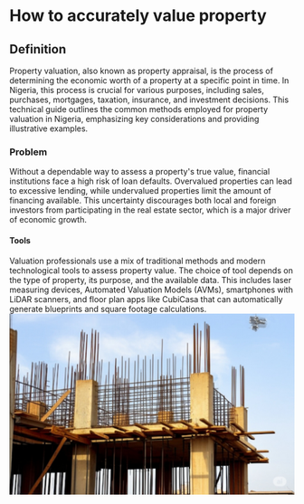 # How to accurately value property
## Definition
Property valuation, also known as property appraisal, is the process of determining the economic worth of a property at a specific point in time. In Nigeria, this process is crucial for various purposes, including sales, purchases, mortgages, taxation, insurance, and investment decisions. This technical guide outlines the common methods employed for property valuation in Nigeria, emphasizing key considerations and providing illustrative examples.
### Problem
 Without a dependable way to assess a property's true value, financial institutions face a high risk of loan defaults. Overvalued properties can lead to excessive lending, while undervalued properties limit the amount of financing available. This uncertainty discourages both local and foreign investors from participating in the real estate sector, which is a major driver of economic growth.
 #### Tools
 Valuation professionals use a mix of traditional methods and modern technological tools to assess property value. The choice of tool depends on the type of property, its purpose, and the available data. This includes laser measuring devices, Automated Valuation Models (AVMs), smartphones with LiDAR scanners, and floor plan apps like CubiCasa that can automatically generate blueprints and square footage calculations. 
![image alt](https://raw.githubusercontent.com/OgbecheRuth/Property-Valuation/42aad539353b05ccaccb4c50dc9478c830296b3a/1755289705647.jpg) 
